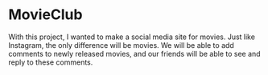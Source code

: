 # MovieClub

With this project, I wanted to make a social media site for movies. Just like Instagram, the only difference will be movies. We will be able to add comments to newly released movies, and our friends will be able to see and reply to these comments.
